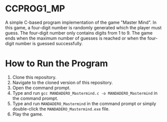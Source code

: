 # CCPROG1_MP

A simple C-based program implementation of the game "Master Mind". In this game, a four-digit number is randomly generated which the player must guess. The four-digit number only contains digits from 1 to 9. The game ends when the maximum number of guesses is reached or when the four-digit number is guessed successfully.

# How to Run the Program
1. Clone this repository.
2. Navigate to the cloned version of this repository.
3. Open the command prompt.
4. Type and run `gcc MANDADERO_Mastermind.c -o MANDADERO_Mastermind` in the command prompt.
5. Type and run `MANDADERO_Mastermind` in the command prompt or simply double-click the `MANDADERO_Mastermind.exe` file.
6. Play the game.

